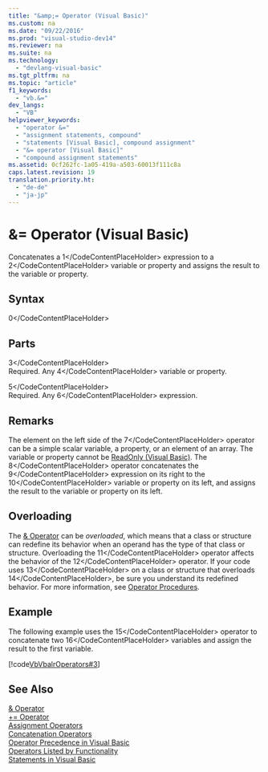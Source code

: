 ```yaml
---
title: "&amp;= Operator (Visual Basic)"
ms.custom: na
ms.date: "09/22/2016"
ms.prod: "visual-studio-dev14"
ms.reviewer: na
ms.suite: na
ms.technology: 
  - "devlang-visual-basic"
ms.tgt_pltfrm: na
ms.topic: "article"
f1_keywords: 
  - "vb.&="
dev_langs: 
  - "VB"
helpviewer_keywords: 
  - "operator &="
  - "assignment statements, compound"
  - "statements [Visual Basic], compound assignment"
  - "&= operator [Visual Basic]"
  - "compound assignment statements"
ms.assetid: 0cf262fc-1a05-419a-a503-60013f111c8a
caps.latest.revision: 19
translation.priority.ht: 
  - "de-de"
  - "ja-jp"
---
```

# &amp;= Operator (Visual Basic)
Concatenates a <CodeContentPlaceHolder>1\</CodeContentPlaceHolder> expression to a <CodeContentPlaceHolder>2\</CodeContentPlaceHolder> variable or property and assigns the result to the variable or property.  
  
## Syntax  
  
<CodeContentPlaceHolder>0\</CodeContentPlaceHolder>  
## Parts  
 <CodeContentPlaceHolder>3\</CodeContentPlaceHolder>  
 Required. Any <CodeContentPlaceHolder>4\</CodeContentPlaceHolder> variable or property.  
  
 <CodeContentPlaceHolder>5\</CodeContentPlaceHolder>  
 Required. Any <CodeContentPlaceHolder>6\</CodeContentPlaceHolder> expression.  
  
## Remarks  
 The element on the left side of the <CodeContentPlaceHolder>7\</CodeContentPlaceHolder> operator can be a simple scalar variable, a property, or an element of an array. The variable or property cannot be [ReadOnly (Visual Basic)](../vs140/readonly--visual-basic-.md). The <CodeContentPlaceHolder>8\</CodeContentPlaceHolder> operator concatenates the <CodeContentPlaceHolder>9\</CodeContentPlaceHolder> expression on its right to the <CodeContentPlaceHolder>10\</CodeContentPlaceHolder> variable or property on its left, and assigns the result to the variable or property on its left.  
  
## Overloading  
 The [& Operator](../vs140/--operator--visual-basic-.md) can be *overloaded*, which means that a class or structure can redefine its behavior when an operand has the type of that class or structure. Overloading the <CodeContentPlaceHolder>11\</CodeContentPlaceHolder> operator affects the behavior of the <CodeContentPlaceHolder>12\</CodeContentPlaceHolder> operator. If your code uses <CodeContentPlaceHolder>13\</CodeContentPlaceHolder> on a class or structure that overloads <CodeContentPlaceHolder>14\</CodeContentPlaceHolder>, be sure you understand its redefined behavior. For more information, see [Operator Procedures](../vs140/operator-procedures--visual-basic-.md).  
  
## Example  
 The following example uses the <CodeContentPlaceHolder>15\</CodeContentPlaceHolder> operator to concatenate two <CodeContentPlaceHolder>16\</CodeContentPlaceHolder> variables and assign the result to the first variable.  
  
 [!code[VbVbalrOperators#3](../vs140/codesnippet/VisualBasic/-=-operator--visual-basic-_1.vb)]  
  
## See Also  
 [& Operator](../vs140/--operator--visual-basic-.md)   
 [+= Operator](../vs140/-=-operator--visual-basic-.md)   
 [Assignment Operators](../vs140/assignment-operators--visual-basic-.md)   
 [Concatenation Operators](../vs140/concatenation-operators--visual-basic-.md)   
 [Operator Precedence in Visual Basic](../vs140/operator-precedence-in-visual-basic.md)   
 [Operators Listed by Functionality](../vs140/operators-listed-by-functionality--visual-basic-.md)   
 [Statements in Visual Basic](../vs140/statements-in-visual-basic.md)